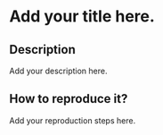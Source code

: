 # Add your title here.

## Description

Add your description here.

## How to reproduce it?

Add your reproduction steps here.
